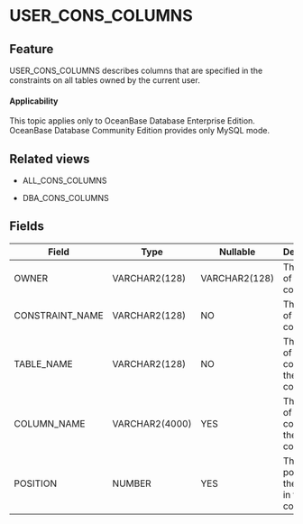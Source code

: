 USER_CONS_COLUMNS
======================================

Feature
-----------

USER_CONS_COLUMNS describes columns that are specified in the constraints on all tables owned by the current user.

<main id="notice" >
    <h4>Applicability</h4>
    <p>This topic applies only to OceanBase Database Enterprise Edition. OceanBase Database Community Edition provides only MySQL mode. </p>
  </main>

Related views
-------------

* ALL_CONS_COLUMNS

* DBA_CONS_COLUMNS

Fields
-------------

| **Field** | **Type** | **Nullable** | **Description** |
|-----------------|----------------|----------------|----------|
| OWNER | VARCHAR2(128) | VARCHAR2(128) | The owner of the constraint. |
| CONSTRAINT_NAME | VARCHAR2(128) | NO | The name of the constraint. |
| TABLE_NAME | VARCHAR2(128) | NO | The name of the table containing the constraint. |
| COLUMN_NAME | VARCHAR2(4000) | YES | The name of the column in the constraint. |
| POSITION | NUMBER | YES | The position of the column in the constraint. |
